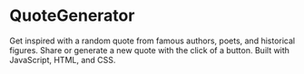 # QuoteGenerator
Get inspired with a random quote from famous authors, poets, and historical figures. Share or generate a new quote with the click of a button. Built with JavaScript, HTML, and CSS.
